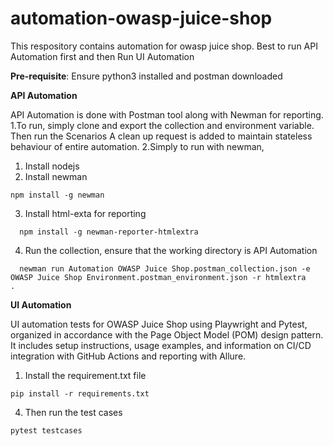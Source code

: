# automation-owasp-juice-shop

This respository contains automation for owasp juice shop.
Best to run API Automation first and then Run UI Automation

**Pre-requisite**: Ensure python3 installed and postman downloaded

**API Automation**

API Automation is done with Postman tool along with Newman for reporting.
1.To run, simply clone and export the collection and environment variable. Then run the Scenarios
A clean up request is added to maintain stateless behaviour of entire automation.
2.Simply to run with newman, 

1. Install nodejs
2. Install newman
  ```
  npm install -g newman
  ```
3. Install html-exta for reporting
 ```
   npm install -g newman-reporter-htmlextra
 ```
4. Run the collection, ensure that the working directory is API Automation
```
  newman run Automation OWASP Juice Shop.postman_collection.json -e OWASP Juice Shop Environment.postman_environment.json -r htmlextra 
.

```


**UI Automation**


UI automation tests for OWASP Juice Shop using Playwright and Pytest, organized in accordance with the Page Object Model (POM) design pattern. It includes setup instructions, usage examples, and information on CI/CD integration with GitHub Actions and reporting with Allure.

1. Install the requirement.txt file
```
pip install -r requirements.txt
```

4. Then run the test cases

```
pytest testcases
```
